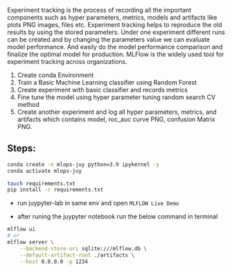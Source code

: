 Experiment tracking is the process of recording all the important components such as hyper parameters, metrics, models and artifacts like plots PNG images, files etc. Experiment tracking helps to reproduce the old results by using the stored parameters. Under one experiment different runs can be created and by changing the parameters value we can evaluate model performance. And easily do the model performance comparison and finalize the optimal model for production. MLFlow is the widely used tool for experiment tracking across organizations.

1. Create conda Environment
2. Train a Basic Machine Learning classifier using Random Forest
3. Create experiment with basic classifier and records metrics
4. Fine tune the model using hyper parameter tuning random search CV method
5. Create another experiment and log all hyper parameters, metrics, and artifacts which contains model, roc_auc curve PNG, confusion Matrix PNG.



## Steps:

```bash
conda create -n mlops-juy python=3.9 ipykernel -y
conda activate mlops-juy
```

```bash
touch requirements.txt
pip install -r requirements.txt
```

* run juypyter-lab in same env and open `MLFLOW Live Demo`

* after runing the juypyter notebook run the below command in terminal
```bash
mlflow ui
# or
mlflow server \
    --backend-store-uri sqlite:///mlflow.db \
    --default-artifact-root ./artifacts \
    --host 0.0.0.0 -p 1234
```
